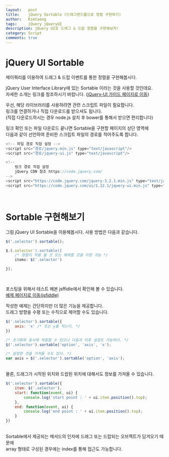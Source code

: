 ```yaml
---
layout:   post
title:    jQuery Sortable (드래그앤드롭으로 정렬 구현하기)
author:   Kimtaeng
tags: 	  jQuery jQueryUI
description: jQuery UI로 드래그 & 드랍 정렬을 구현해보자!
category: Script
comments: true
---
```


# jQuery UI Sortable

제이쿼리를 이용하여 드래그 & 드랍 이벤트를 통한 정렬을 구현해봅시다.

jQuery User Interface Library에 있는 Sortable 이라는 것을 사용할 것인데요.<br/>
자세한 소개는 링크를 참조하시기 바랍니다. (<a href="https://jqueryui.com/sortable" target="_blank">jQuery-UI 가이드 페이지로 이동</a>)

우선, 해당 라이브러리를 사용하려면 관련 스크립트 파일이 필요합니다.<br/>
링크를 연결하거나 직접 다운로드를 받으셔도 됩니다.<br/>
(직접 다운로드하시는 경우 node.js 설치 후 bower를 통해서 받으면 편리합니다)

링크 확인 또는 파일 다운로드 끝나면 Sortable을 구현할 페이지의 상단 <head> 영역에<br/>
다음과 같이 선언하여 준비한 스크립트 파일의 경로를 적어주도록 합니다.

```javascript
<!-- 파일 경로 직접 설정 -->
<script src="경로/jquery.min.js" type="text/javascript"/>
<script src="경로/jquery-ui.js" type="text/javascript"/>

<!--
    링크 경로 직접 설정
    jQuery CDN 참조 https://code.jquery.com/
-->
<script src="https://code.jquery.com/jquery-3.2.1.min.js" type="text/javascript"/>
<script src="https://code.jquery.com/ui/1.12.1/jquery-ui.min.js" type="text/javascript"/>
```

<br/>

# Sortable 구현해보기

그럼 jQuery UI Sortable을 이용해봅시다. 사용 방법은 다음과 같습니다.

```javascript
$('.selector').sortable();

$.(.selector').sortable({
	/* 정렬이 적용 될 것 또는 해제할 것을 지정 가능 */
	items: $('.selector')

});
```
<br/>

포스팅을 위해서 테스트 해본 jsffidle에서 확인해 볼 수 있습니다.<br/>
<a href="https://jsfiddle.net/Kimtaeng/xo8neqpL/1/" target="_blank">예제 페이지로 이동(jsfiddle)</a><br/>

작성한 예제는 간단하지만 더 많은 기능을 제공합니다.<br/>
드래그 방향을 수평 또는 수직으로 제어할 수도 있습니다.

```javascript
$('.selector').sortable({
	axis: 'x' /* 또는 y를 적는다. */
})

/* 초기화와 동시에 적용할 수 있으나 다음과 이후 설정도 가능하다. */
$('.selector').sortable('option', 'axis', 'x');

/* 설정한 것을 가져올 수도 있다. */
var axis = $('.selector').sortable('option', 'axis');
```
<br/>
물론, 드래그가 시작된 위치와 드랍된 위치에 대해서도 정보를 가져올 수 있습니다.

```javascript
$('.selector').sortable({
	item: $('.selector'),
	start: function(event, ui) {
	    console.log('start point : ' + ui.item.position().top);
    },
    end: function(event, ui) {
        console.log('end point : ' + ui.item.position().top);
    }
})
```
<br/>
Sortable에서 제공되는 메서드의 인자에 드래그 또는 드랍되는 오브젝트가 담겨오기 때문에<br/>
array 형태로 구성된 경우에는 index를 통해 접근도 가능합니다.